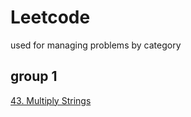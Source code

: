 # Leetcode
used for managing problems by category

## group 1
[43. Multiply Strings](https://github.com/Peter-duiyi/Leetcode/blob/master/43.%20Multiply%20Strings.md)
